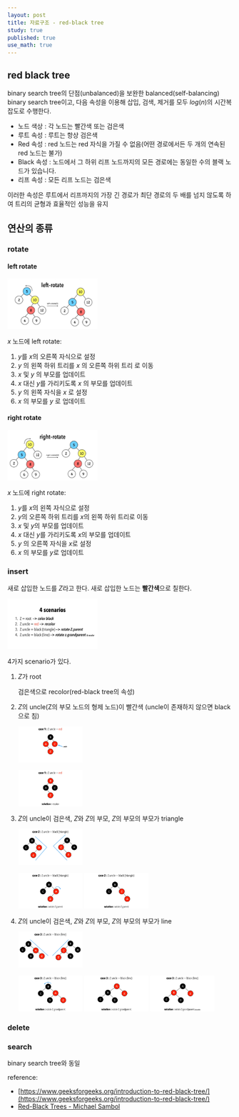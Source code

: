 ```yaml
---
layout: post
title: 자료구조 - red-black tree
study: true
published: true
use_math: true
---
```


## red black tree

binary search tree의 단점(unbalanced)을 보완한 balanced(self-balancing) binary search tree이고, 다음 속성을 이용해 삽입, 검색, 제거를 모두 $log(n)$의 시간복잡도로 수행한다. 

- 노드 색상 : 각 노드는 빨간색 또는 검은색
- 루트 속성 : 루트는 항상 검은색
- Red 속성 : red 노드는 red 자식을 가질 수 없음(어떤 경로에서든 두 개의 연속된 red 노드는 불가)
- Black 속성 : 노드에서 그 하위 리프 노드까지의 모든 경로에는 동일한 수의 블랙 노드가 있습니다.
- 리프 속성 : 모든 리프 노드는 검은색

이러한 속성은 루트에서 리프까지의 가장 긴 경로가 최단 경로의 두 배를 넘지 않도록 하여 트리의 균형과 효율적인 성능을 유지

## 연산의 종류

### rotate

#### left rotate
<img src="\assets\images\study\red-black-tree\left-rotate.png" width="40%" height="40%" />


$x$ 노드에 left rotate:

1. $y$를 $x$의 오른쪽 자식으로 설정
2. $y$ 의 왼쪽 하위 트리를 $x$ 의 오른쪽 하위 트리 로 이동
3. $x$ 및 $y$ 의 부모를 업데이트
4. $x$ 대신 $y$를 가리키도록 $x$ 의 부모를 업데이트
5. $y$ 의 왼쪽 자식을 $x$ 로 설정
6. $x$ 의 부모를 $y$ 로 업데이트

#### right rotate
<img src="\assets\images\study\red-black-tree\right-rotate.png" width="40%" height="40%" />

$x$ 노드에 right rotate:

1. $y$를 $x$의 왼쪽 자식으로 설정
2. $y$의 오른쪽 하위 트리를 $x$의 왼쪽 하위 트리로 이동
3. $x$ 및 $y$의 부모를 업데이트
4. $x$ 대신 $y$를 가리키도록 $x$의 부모를 업데이트
5. $y$ 의 오른쪽 자식을 $x$로 설정
6. $x$ 의 부모를 $y$로 업데이트

### insert
새로 삽입한 노드를 $Z$라고 한다. 새로 삽입한 노드는 **빨간색**으로 칠한다. 

<img src="\assets\images\study\red-black-tree\insert-scenario.png" width="40%" height="40%" />

4가지 scenario가 있다. 

1. $Z$가 root

    검은색으로 recolor(red-black tree의 속성)

2. $Z$의 uncle(Z의 부모 노드의 형제 노드)이 빨간색 (uncle이 존재하지 않으면 black으로 침)

    <img src="\assets\images\study\red-black-tree\insert-uncle-red.png" 
width="30%" height="30%" />

    <img src="\assets\images\study\red-black-tree\insert-uncle-red-solution.png" 
width="30%" height="30%" />

3. $Z$의 uncle이 검은색, $Z$와 $Z$의 부모, $Z$의 부모의 부모가 triangle

    <img src="\assets\images\study\red-black-tree\insert-triangle.png" 
width="30%" height="30%" />

    <img src="\assets\images\study\red-black-tree\insert-triangle-solution-1.png" 
width="30%" height="30%" /> 
    <img src="\assets\images\study\red-black-tree\insert-triangle-solution-2.png" 
width="30%" height="30%" />

4. $Z$의 uncle이 검은색, $Z$와 $Z$의 부모, $Z$의 부모의 부모가 line

    <img src="\assets\images\study\red-black-tree\insert-line.png" 
width="30%" height="30%" />

    <img src="\assets\images\study\red-black-tree\insert-line-solution-1.png" 
width="30%" height="30%" />
    <img src="\assets\images\study\red-black-tree\insert-line-solution-2.png" 
width="30%" height="30%" />
    <img src="\assets\images\study\red-black-tree\insert-line-solution-3.png" 
width="30%" height="30%" />

### delete

### search
binary search tree와 동일

reference:
- [https://www.geeksforgeeks.org/introduction-to-red-black-tree/](https://www.geeksforgeeks.org/introduction-to-red-black-tree/)
- [Red-Black Trees - Michael Sambol](https://youtube.com/playlist?list=PL9xmBV_5YoZNqDI8qfOZgzbqahCUmUEin&si=o9tnDbmMBGicmvns)